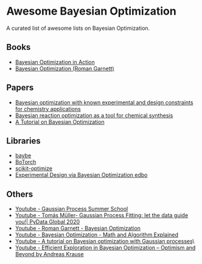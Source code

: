 # Awesome Bayesian Optimization
A curated list of awesome lists on Bayesian Optimization.

## Books
* [Bayesian Optimization in Action](https://www.manning.com/books/bayesian-optimization-in-action?ar=true&lpse=A)
* [Bayesian Optimization (Roman Garnett)](https://bayesoptbook.com/)

## Papers
* [Bayesian optimization with known experimental and design constraints for chemistry applications](https://pubs.rsc.org/en/content/articlehtml/2022/dd/d2dd00028h)
* [Bayesian reaction optimization as a tool for chemical synthesis](https://doyle.chem.ucla.edu/wp-content/uploads/2021/02/58.-Bayesian-reaction-optimization-as-a-tool-for-chemical-synthesis.pdf)
* [A Tutorial on Bayesian Optimization](https://arxiv.org/abs/1807.02811)
## Libraries
* [baybe](https://github.com/emdgroup/baybe)
* [BoTorch](https://botorch.org/)
* [scikit-optimize](https://scikit-optimize.github.io/stable/index.html)
* [Experimental Design via Bayesian Optimization edbo](https://github.com/b-shields/edbo)


## Others
* [Youtube - Gaussian Process Summer School](https://www.youtube.com/@gaussianprocesssummerschoo7738/playlists)
* [Youtube - Tomás Müller- Gaussian Process Fitting: let the data guide you!| PyData Global 2020](https://www.youtube.com/watch?v=eokV-P8Osms&list=PLG2mFGwiVyKJ56HPoLz-GLX6H-aFlcatv)
* [Youtube - Roman Garnett - Bayesian Optimization](https://www.youtube.com/watch?v=wZODGJzKmD0)
* [Youtube - Bayesian Optimization - Math and Algorithm Explained](https://www.youtube.com/watch?v=ECNU4WIuhSE&t=0s)
* [Youtube - A tutorial on Bayesian optimization with Gaussian processes](https://www.youtube.com/watch?v=VWLI1jthE24)\
* [Youtube - Efficient Exploration in Bayesian Optimization – Optimism and Beyond by Andreas Krause](https://www.youtube.com/watch?v=p_PK1CuEuAE)

